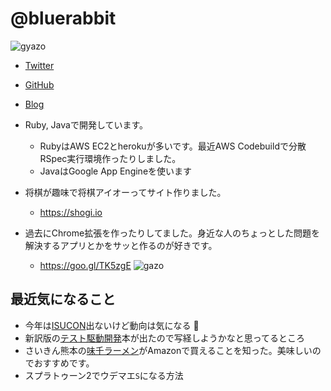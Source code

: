 # @bluerabbit

![gyazo](https://gyazo.com/210b0aac6140cb3f08ccc9a7aa9bc449.png)

* [Twitter](https://twitter.com/bluerabbit777jp)
* [GitHub](https://github.com/bluerabbit)
* [Blog](http://bluerabbit.hatenablog.com/)

* Ruby, Javaで開発しています。
  * RubyはAWS EC2とherokuが多いです。最近AWS Codebuildで分散RSpec実行環境作ったりしました。
  * JavaはGoogle App Engineを使います

- 将棋が趣味で将棋アイオーってサイト作りました。
  - https://shogi.io

- 過去にChrome拡張を作ったりしてました。身近な人のちょっとした問題を解決するアプリとかをサッと作るのが好きです。
  - https://goo.gl/TK5zgE
![gazo](https://gyazo.com/2d7317ce7bd9af9deeb420fcad7f9d2e.png)

## 最近気になること

* 今年は[ISUCON](http://isucon.net/)出ないけど動向は気になる :eyes:
* 新訳版の[テスト駆動開発](https://www.amazon.co.jp/dp/4274217884)本が出たので写経しようかなと思ってるところ
* さいきん熊本の[味千ラーメン](https://www.amazon.co.jp/dp/B00H2AF8NA/)がAmazonで買えることを知った。美味しいのでおすすめです。
* スプラトゥーン2でウデマエ`S`になる方法
